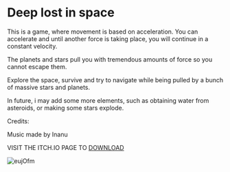 # Deep lost in space

This is a game, where movement is based on acceleration. You can accelerate and until another force is taking place, you will continue in a constant velocity.

The planets and stars pull you with tremendous amounts of force so you cannot escape them.


Explore the space, survive and try to navigate while being pulled by a bunch of massive stars and planets.

In future, i may add some more elements, such as obtaining water from asteroids, or making some stars explode.

Credits:

Music made by Inanu

VISIT THE ITCH.IO PAGE TO [DOWNLOAD](https://artiarana.itch.io/deep-lost-in-space)

![eujOfm](https://img.itch.zone/aW1hZ2UvMjU1NDMwNC8xNjMyNDc2MS5wbmc=/347x500/eujOfm.png)
